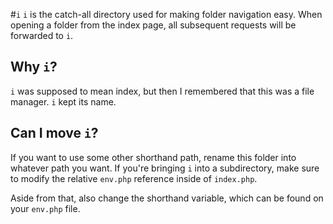 #`i`
`i` is the catch-all directory used for making folder navigation easy. When opening a folder from the index page, all subsequent requests will be forwarded to `i`.

## Why `i`?
`i` was supposed to mean index, but then I remembered that this was a file manager. `i` kept its name.

## Can I move `i`?
If you want to use some other shorthand path, rename this folder into whatever path you want. If you're bringing `i` into a subdirectory, make sure to modify the relative `env.php` reference inside of `index.php`.

Aside from that, also change the shorthand variable, which can be found on your `env.php` file.